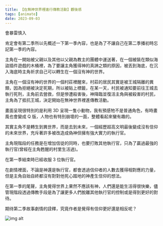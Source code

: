 ```yaml
---
title: 【在無神世界裡進行傳教活動】觀後感
tags: [animate]
date: 2023-09-03
---
```

<!--truncate-->
會暴雷慎入





肯定會有第二季所以先概述一下第一季內容，也是為了不讓自己在第二季播初時忘記第一季的內容。

主角在一開始被父親以及其他以父親為教主的團體中運送著，在一個被裝在類似海盜插件遊戲的木桶裡，為了要讓主角獲得神的真諦之類的原因，被丟到海底，在沉入海底時主角祈求自己可以轉生在一個沒有神的世界。

主角在一個沒有神的世界的一個村莊裡醒來，村莊的居民其實是被王城隔離的異類，因為拒絕被決定死期，所以被貼上標籤，在某一天，村民被通知要前往王城去執行死刑，主角前去營救，但是慘遭殺害後，神降臨並復活主角與被殺害的村民，主角為了抵抗王城，決定開始在無神世界裡進傳教活動。

畫面呈現很特別的是利用 3D 呈現一隻小動物，我有預感牠不是普通角色，有時畫風也會變成 Q 版，人物也有特別崩壞的一面，整體看起來蠻有趣的。

其實主角不是轉生到異世界，而是去到未來，一個經歷超高文明最後變成沒有信仰的未來世界，充斥著許多被改造成偽神但擁有強大實力的執行官。

主角現階段的任務是在增加信徒的同時，也要打敗其他執行官，只為了贏過最強的執行官(曾經在主角甦醒的村里生活過)。

在第一季結束時已經收服 3 位執行官。

在劇情裡面，不論是神還是執行官，都會透過信仰者的人數去獲得相對應的力量，但是主角自始自終都沒有對對他死心踏地的神產生信仰的想法。

在第一季的尾聲，主角覺得世界上果然不應該有神，人們還是能生活得很快樂，儘管現階段透過傳教手段是為了讓更多人們脫離其他執行官的控制或是得到更好的對待。

期待第二季故事劇情的詮釋，究竟作者是覺得有信仰更好還是相反呢？

![img alt](/img/blog/what-god-does-in-a-world-without-gods.jpg)